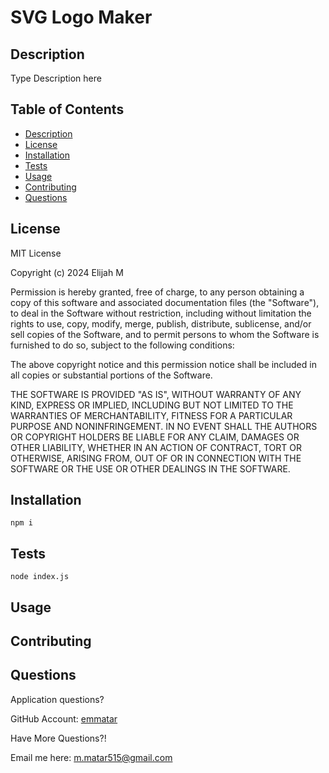 # SVG Logo Maker   

## Description

  Type Description here

## Table of Contents
  - [Description](#description)
  - [License](#license)
  - [Installation](#installation)
  - [Tests](#tests)
  - [Usage](#usage)
  - [Contributing](#contributing)
  - [Questions](#questions)

## License 

MIT License

Copyright (c) 2024 Elijah M

Permission is hereby granted, free of charge, to any person obtaining a copy
of this software and associated documentation files (the "Software"), to deal
in the Software without restriction, including without limitation the rights
to use, copy, modify, merge, publish, distribute, sublicense, and/or sell
copies of the Software, and to permit persons to whom the Software is
furnished to do so, subject to the following conditions:

The above copyright notice and this permission notice shall be included in all
copies or substantial portions of the Software.

THE SOFTWARE IS PROVIDED "AS IS", WITHOUT WARRANTY OF ANY KIND, EXPRESS OR
IMPLIED, INCLUDING BUT NOT LIMITED TO THE WARRANTIES OF MERCHANTABILITY,
FITNESS FOR A PARTICULAR PURPOSE AND NONINFRINGEMENT. IN NO EVENT SHALL THE
AUTHORS OR COPYRIGHT HOLDERS BE LIABLE FOR ANY CLAIM, DAMAGES OR OTHER
LIABILITY, WHETHER IN AN ACTION OF CONTRACT, TORT OR OTHERWISE, ARISING FROM,
OUT OF OR IN CONNECTION WITH THE SOFTWARE OR THE USE OR OTHER DEALINGS IN THE
SOFTWARE.

## Installation

    npm i

## Tests 

    node index.js

## Usage

  

## Contributing 

  

## Questions
  Application questions? 
  
  GitHub Account: [emmatar](https://github.com/emmatar)

  Have More Questions?!

  Email me here: m.matar515@gmail.com
  
